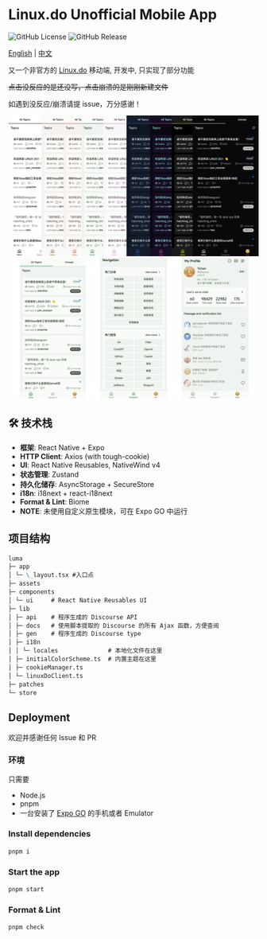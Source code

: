 # **L**inux.do **U**nofficial **M**obile **A**pp

![GitHub License](https://img.shields.io/github/license/yuhanawa/luma)
![GitHub Release](https://img.shields.io/github/v/release/yuhanawa/luma)

[English](README-en.md) | [中文](README.md)

又一个非官方的 [Linux.do](https://linux.do/) 移动端, 开发中, 只实现了部分功能

~~点击没反应的是还没写，点击崩溃的是刚刚新建文件~~

如遇到没反应/崩溃请提 issue，万分感谢！

![](./docs/homes.png)
![](./docs/screens.png)

## 🛠 技术栈

- **框架**: React Native + Expo
- **HTTP Client**: Axios (with tough-cookie)
- **UI**: React Native Reusables, NativeWind v4
- **状态管理**: Zustand
- **持久化储存**: AsyncStorage + SecureStore
- **i18n**: i18next + react-i18next
- **Format & Lint**: Biome
- **NOTE**: 未使用自定义原生模块，可在 Expo GO 中运行

## 项目结构

```md
luma
├─ app
│ └─ \_layout.tsx #入口点
├─ assets
├─ components
│ └─ ui     # React Native Reusables UI
├─ lib
│ ├─ api    # 程序生成的 Discourse API
│ ├─ docs   # 使用脚本提取的 Discourse 的所有 Ajax 函数，方便查阅
│ ├─ gen    # 程序生成的 Discourse type
│ ├─ i18n
│ │ └─ locales              # 本地化文件在这里
│ ├─ initialColorScheme.ts  # 内置主题在这里
│ ├─ cookieManager.ts
│ └─ linuxDoClient.ts
├─ patches
└─ store
```

## Deployment

欢迎并感谢任何 Issue 和 PR

### 环境

只需要

- Node.js
- pnpm
- 一台安装了 [Expo GO](https://expo.dev/go) 的手机或者 Emulator

### Install dependencies

```bash
pnpm i
```

### Start the app

```bash
pnpm start
```

### Format & Lint

```bash
pnpm check
```
